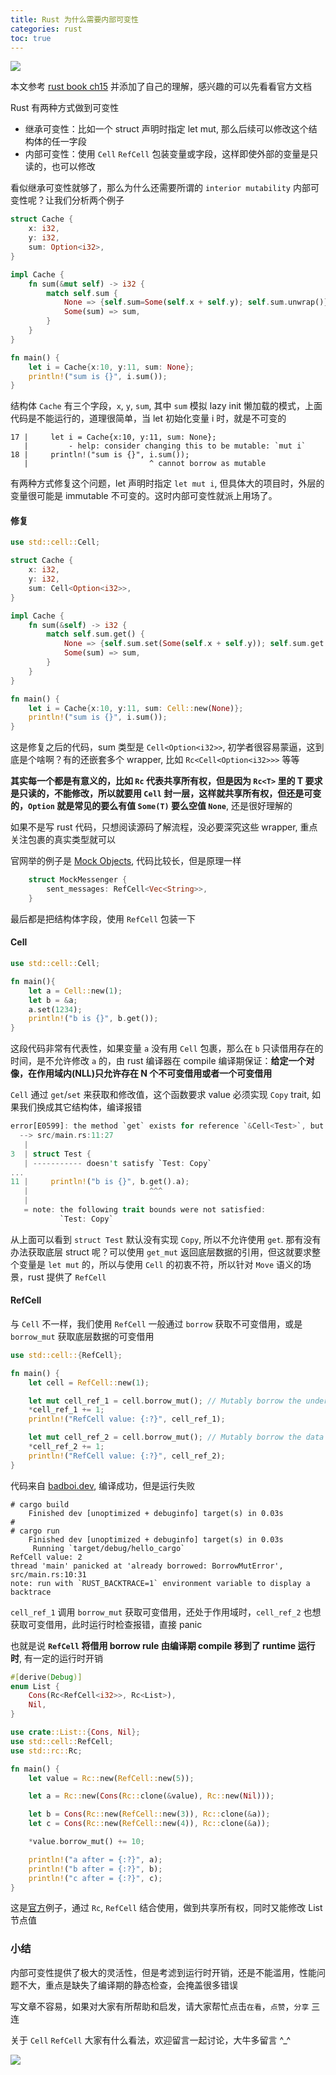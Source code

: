 ```yaml
---
title: Rust 为什么需要内部可变性
categories: rust
toc: true
---
```


![](https://gitee.com/dongzerun/images/raw/master/img/rust-mutability.jpg)

本文参考 [rust book ch15](https://doc.rust-lang.org/book/ch15-05-interior-mutability.html) 并添加了自己的理解，感兴趣的可以先看看官方文档

Rust 有两种方式做到可变性

* 继承可变性：比如一个 struct 声明时指定 let mut, 那么后续可以修改这个结构体的任一字段
* 内部可变性：使用 `Cell` `RefCell` 包装变量或字段，这样即使外部的变量是只读的，也可以修改

看似继承可变性就够了，那么为什么还需要所谓的 `interior mutability` 内部可变性呢？让我们分析两个例子
```rust
struct Cache {
    x: i32,
    y: i32,
    sum: Option<i32>,
}

impl Cache {
    fn sum(&mut self) -> i32 {
        match self.sum {
            None => {self.sum=Some(self.x + self.y); self.sum.unwrap()},
            Some(sum) => sum,
        }
    }
}

fn main() {
    let i = Cache{x:10, y:11, sum: None};
    println!("sum is {}", i.sum());
}
```
结构体 `Cache` 有三个字段，`x`, `y`, `sum`, 其中 `sum` 模拟 lazy init 懒加载的模式，上面代码是不能运行的，道理很简单，当 let 初始化变量 i 时，就是不可变的
```shell
17 |     let i = Cache{x:10, y:11, sum: None};
   |         - help: consider changing this to be mutable: `mut i`
18 |     println!("sum is {}", i.sum());
   |                           ^ cannot borrow as mutable
```
有两种方式修复这个问题，let 声明时指定 `let mut i`, 但具体大的项目时，外层的变量很可能是 immutable 不可变的。这时内部可变性就派上用场了。

#### 修复
```rust
use std::cell::Cell;

struct Cache {
    x: i32,
    y: i32,
    sum: Cell<Option<i32>>,
}

impl Cache {
    fn sum(&self) -> i32 {
        match self.sum.get() {
            None => {self.sum.set(Some(self.x + self.y)); self.sum.get().unwrap()},
            Some(sum) => sum,
        }
    }
}

fn main() {
    let i = Cache{x:10, y:11, sum: Cell::new(None)};
    println!("sum is {}", i.sum());
}
```
这是修复之后的代码，sum 类型是 `Cell<Option<i32>>`, 初学者很容易蒙逼，这到底是个啥啊？有的还嵌套多个 wrapper, 比如 `Rc<Cell<Option<i32>>>` 等等

**其实每一个都是有意义的，比如 `Rc` 代表共享所有权，但是因为 `Rc<T>` 里的 T 要求是只读的，不能修改，所以就要用 `Cell` 封一层，这样就共享所有权，但还是可变的，`Option` 就是常见的要么有值 `Some(T)` 要么空值 `None`**, 还是很好理解的

如果不是写 rust 代码，只想阅读源码了解流程，没必要深究这些 wrapper, 重点关注包裹的真实类型就可以

官网举的例子是 [Mock Objects](https://doc.rust-lang.org/book/ch15-05-interior-mutability.html#a-use-case-for-interior-mutability-mock-objects), 代码比较长，但是原理一样
```rust
    struct MockMessenger {
        sent_messages: RefCell<Vec<String>>,
    }
```
最后都是把结构体字段，使用 `RefCell` 包装一下
#### Cell
```rust
use std::cell::Cell;

fn main(){
    let a = Cell::new(1);
    let b = &a;
    a.set(1234);
    println!("b is {}", b.get());
}
```
这段代码非常有代表性，如果变量 `a` 没有用 `Cell` 包裹，那么在 `b` 只读借用存在的时间，是不允许修改 `a` 的，由 rust 编译器在 compile 编译期保证：**给定一个对像，在作用域内(NLL)只允许存在 N 个不可变借用或者一个可变借用**


`Cell` 通过 `get`/`set` 来获取和修改值，这个函数要求 value 必须实现 `Copy` trait, 如果我们换成其它结构体，编译报错
```rust
error[E0599]: the method `get` exists for reference `&Cell<Test>`, but its trait bounds were not satisfied
  --> src/main.rs:11:27
   |
3  | struct Test {
   | ----------- doesn't satisfy `Test: Copy`
...
11 |     println!("b is {}", b.get().a);
   |                           ^^^
   |
   = note: the following trait bounds were not satisfied:
           `Test: Copy`
```
从上面可以看到 `struct Test` 默认没有实现 `Copy`, 所以不允许使用 `get`. 那有没有办法获取底层 struct 呢？可以使用 `get_mut` 返回底层数据的引用，但这就要求整个变量是 `let mut` 的，所以与使用 `Cell` 的初衷不符，所以针对 `Move` 语义的场景，rust 提供了 `RefCell`

#### RefCell
与 `Cell` 不一样，我们使用 `RefCell` 一般通过 `borrow` 获取不可变借用，或是 `borrow_mut` 获取底层数据的可变借用
```rust
use std::cell::{RefCell};

fn main() {
    let cell = RefCell::new(1);

    let mut cell_ref_1 = cell.borrow_mut(); // Mutably borrow the underlying data
    *cell_ref_1 += 1;
    println!("RefCell value: {:?}", cell_ref_1);

    let mut cell_ref_2 = cell.borrow_mut(); // Mutably borrow the data again (cell_ref_1 is still in scope though...)
    *cell_ref_2 += 1;
    println!("RefCell value: {:?}", cell_ref_2);
}
```
代码来自 [badboi.dev](https://badboi.dev/rust/2020/07/17/cell-refcell.html), 编译成功，但是运行失败
```shell
# cargo build
    Finished dev [unoptimized + debuginfo] target(s) in 0.03s
#
# cargo run
    Finished dev [unoptimized + debuginfo] target(s) in 0.03s
     Running `target/debug/hello_cargo`
RefCell value: 2
thread 'main' panicked at 'already borrowed: BorrowMutError', src/main.rs:10:31
note: run with `RUST_BACKTRACE=1` environment variable to display a backtrace
```
`cell_ref_1` 调用 `borrow_mut` 获取可变借用，还处于作用域时，`cell_ref_2` 也想获取可变借用，此时运行时检查报错，直接 panic

也就是说 **`RefCell` 将借用 borrow rule 由编译期 compile 移到了 runtime 运行时**, 有一定的运行时开销
```rust
#[derive(Debug)]
enum List {
    Cons(Rc<RefCell<i32>>, Rc<List>),
    Nil,
}

use crate::List::{Cons, Nil};
use std::cell::RefCell;
use std::rc::Rc;

fn main() {
    let value = Rc::new(RefCell::new(5));

    let a = Rc::new(Cons(Rc::clone(&value), Rc::new(Nil)));

    let b = Cons(Rc::new(RefCell::new(3)), Rc::clone(&a));
    let c = Cons(Rc::new(RefCell::new(4)), Rc::clone(&a));

    *value.borrow_mut() += 10;

    println!("a after = {:?}", a);
    println!("b after = {:?}", b);
    println!("c after = {:?}", c);
}
```
这是[官方](https://doc.rust-lang.org/book/ch15-05-interior-mutability.html#having-multiple-owners-of-mutable-data-by-combining-rct-and-refcellt)例子，通过 `Rc`, `RefCell` 结合使用，做到共享所有权，同时又能修改 List 节点值

### 小结
内部可变性提供了极大的灵活性，但是考滤到运行时开销，还是不能滥用，性能问题不大，重点是缺失了编译期的静态检查，会掩盖很多错误

写文章不容易，如果对大家有所帮助和启发，请大家帮忙点击`在看`，`点赞`，`分享` 三连

关于 `Cell` `RefCell` 大家有什么看法，欢迎留言一起讨论，大牛多留言 ^_^

![](https://gitee.com/dongzerun/images/raw/master/img/dongzerun-weixin-code.png)